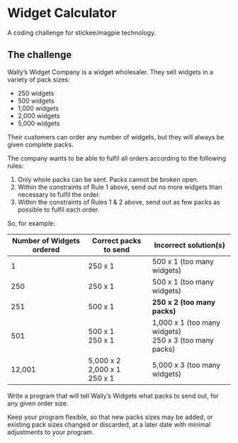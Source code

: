 # Widget Calculator

A coding challenge for stickee/magpie technology.

## The challenge

Wally’s Widget Company is a widget wholesaler. They sell widgets in a variety of pack sizes:

 - 250 widgets
 - 500 widgets
 - 1,000 widgets
 - 2,000 widgets
 - 5,000 widgets

Their customers can order any number of widgets, but they will always be given complete packs.

The company wants to be able to fulfil all orders according to the following rules:

1. Only whole packs can be sent. Packs cannot be broken open.
2. Within the constraints of Rule 1 above, send out no more widgets than necessary to fulfil
the order.
3. Within the constraints of Rules 1 & 2 above, send out as few packs as possible to fulfil each
order.

So, for example:

| Number of Widgets ordered  | Correct packs to send | Incorrect solution(s)      |
|----------------------------|-----------------------|----------------------------|
| 1                          | 250 x 1               | 500 x 1 (too many widgets) |
| 250                        | 250 x 1               | 500 x 1 (too many widgets) |
| 251                        | 500 x 1               | **250 x 2 (too many packs)** |
| 501                        | 500 x 1<br>250 x 1    | 1,000 x 1 (too many widgets)<br>250 x 3 (too many packs) |
| 12,001                     | 5,000 x 2<br>2,000 x 1<br>250 x 1| 5,000 x 3 (too many widgets) |

Write a program that will tell Wally’s Widgets what packs to send out, for any given order size.

Keep your program flexible, so that new packs sizes may be added, or existing pack sizes changed
or discarded, at a later date with minimal adjustments to your program.
